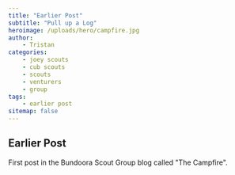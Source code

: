 ```yaml
---
title: "Earlier Post"
subtitle: "Pull up a Log"
heroimage: /uploads/hero/campfire.jpg
author:
    - Tristan
categories:
    - joey scouts
    - cub scouts
    - scouts
    - venturers
    - group
tags:
    - earlier post
sitemap: false
---
```


## Earlier Post

First post in the Bundoora Scout Group blog called "The Campfire".